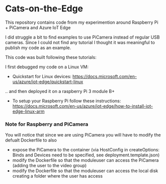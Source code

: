 # Cats-on-the-Edge
This repository contains code from my experimention around Raspberry Pi + PiCamera and Azure IoT Edge

I did struggle a bit to find examples to use PiCamera instead of regular USB cameras. Since I could not find any tutorial I thought it was meaningful to publish my code as an example.

This code was built following these tutorials:

I first debugged my code on a Linux VM: 
- Quickstart for Linux devices:
https://docs.microsoft.com/en-us/azure/iot-edge/quickstart-linux

.. and then deployed it on a raspberry Pi 3 module B+
- To setup your Raspberry Pi follow these instructions: https://docs.microsoft.com/en-us/azure/iot-edge/how-to-install-iot-edge-linux-arm

### Note for Raspberry and PiCamera
You will notice that since we are using PiCamera you will have to modify the defualt Dockerfile to also
- expose the PiCamera to the container (via HostConfig in createOptions: Binds and Devices need to be specified, see deployment.template.json)
- modify the Dockerfile so that the moduleuser can access the PiCamera (adding the user to the video group)
- modify the Dockerfile so that the moduleuser can access the local disk creating a folder where the user has access
